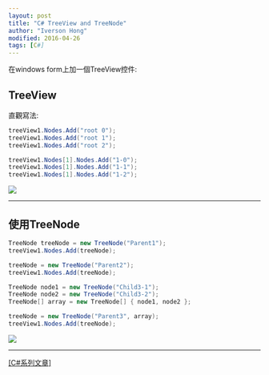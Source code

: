 ```yaml
---
layout: post
title: "C# TreeView and TreeNode"
author: "Iverson Hong"
modified: 2016-04-26
tags: [C#]
---
```


在windows form上加一個TreeView控件:

## TreeView ##

直觀寫法:

~~~csharp
treeView1.Nodes.Add("root 0");
treeView1.Nodes.Add("root 1");
treeView1.Nodes.Add("root 2");

treeView1.Nodes[1].Nodes.Add("1-0");
treeView1.Nodes[1].Nodes.Add("1-1");
treeView1.Nodes[1].Nodes.Add("1-2");
~~~

![](http://i.imgur.com/8MS8KTK.png)

----------

## 使用TreeNode ##

~~~csharp
TreeNode treeNode = new TreeNode("Parent1");
treeView1.Nodes.Add(treeNode);

treeNode = new TreeNode("Parent2");
treeView1.Nodes.Add(treeNode);

TreeNode node1 = new TreeNode("Child3-1");
TreeNode node2 = new TreeNode("Child3-2");
TreeNode[] array = new TreeNode[] { node1, node2 };

treeNode = new TreeNode("Parent3", array);
treeView1.Nodes.Add(treeNode);
~~~

![](http://i.imgur.com/HnPk80j.png)

----------

[[C#系列文章]](http://iverson127.github.io/tags/#C#)
